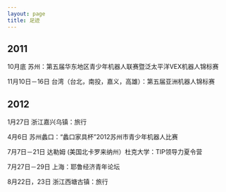 ```yaml
---
layout: page
title: 足迹
---
```

## 2011

10月底 苏州：第五届华东地区青少年机器人联赛暨泛太平洋VEX机器人锦标赛

11月10日－16日 台湾（台北，南投，嘉义，高雄）：第五届亚洲机器人锦标赛

## 2012

1月27日 浙江嘉兴乌镇：旅行

4月6日 苏州蠡口：“蠡口家具杯”2012苏州市青少年机器人比赛

7月7日－21日 达勒姆 (美国北卡罗来纳州）杜克大学：TIP领导力夏令营

7月27日－29日 上海：耶鲁经济青年论坛

8月22日，23日 浙江西塘古镇：旅行